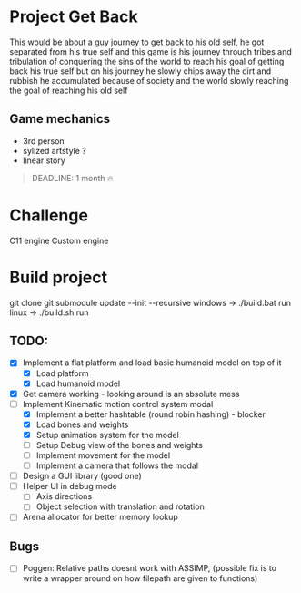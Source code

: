 

# Project Get Back

This would be about a guy journey to get back to his old self,
he got separated from his true self and this game is his journey through
tribes and tribulation of conquering the sins of the world to reach his goal 
of getting back his true self but on his journey he slowly chips away the
dirt and rubbish he accumulated because of society and the world slowly 
reaching the goal of reaching his old self



## Game mechanics

* 3rd person
* sylized artstyle ?
* linear story 


> DEADLINE: 1 month :fire:

# Challenge
C11 engine Custom engine 

# Build project
git clone <this repo url>
git submodule update --init --recursive
windows -> ./build.bat run
linux   -> ./build.sh run


## TODO: 

- [x] Implement a flat platform and load basic humanoid model on top of it
    - [x] Load platform
    - [x] Load humanoid model
- [x] Get camera working - looking around is an absolute mess
- [ ] Implement Kinematic motion control system modal
    - [x] Implement a better hashtable (round robin hashing) - blocker
    - [x] Load bones and weights
    - [x] Setup animation system for the model
    - [ ] Setup Debug view of the bones and weights 
    - [ ] Implement movement for the model
    - [ ] Implement a camera that follows the modal
- [ ] Design a GUI library (good one)
- [ ] Helper UI in debug mode
    - [ ] Axis directions
    - [ ] Object selection with translation and rotation
- [ ] Arena allocator for better memory lookup

## Bugs
- [ ] Poggen: Relative paths doesnt work with ASSIMP, (possible fix is to write a wrapper around on how filepath are given to functions)

